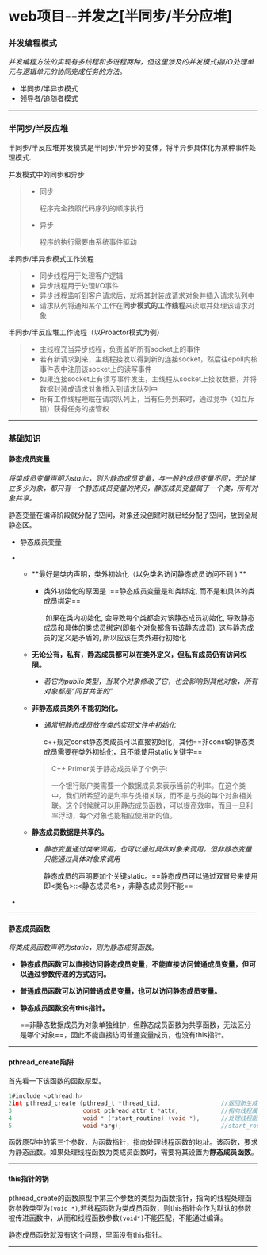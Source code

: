 # web项目--并发之[半同步/半分应堆]

### 并发编程模式

*并发编程方法的实现有多线程和多进程两种，但这里涉及的并发模式指I/O处理单元与逻辑单元的协同完成任务的方法。*

- 半同步/半异步模式
- 领导者/追随者模式



---

### 半同步/半反应堆

半同步/半反应堆并发模式是半同步/半异步的变体，将半异步具体化为某种事件处理模式.

并发模式中的同步和异步

> - 同步
>
>   程序完全按照代码序列的顺序执行
>
> - 异步
>
>   程序的执行需要由系统事件驱动



半同步/半异步模式工作流程

> - 同步线程用于处理客户逻辑
> - 异步线程用于处理I/O事件
> - 异步线程监听到客户请求后，就将其封装成请求对象并插入请求队列中
> - 请求队列将通知某个工作在**同步模式的工作线程**来读取并处理该请求对象



半同步/半反应堆工作流程（以Proactor模式为例）

> - 主线程充当异步线程，负责监听所有socket上的事件
> - 若有新请求到来，主线程接收以得到新的连接socket，然后往epoll内核事件表中注册该socket上的读写事件
> - 如果连接socket上有读写事件发生，主线程从socket上接收数据，并将数据封装成请求对象插入到请求队列中
> - 所有工作线程睡眠在请求队列上，当有任务到来时，通过竞争（如互斥锁）获得任务的接管权



---

### 基础知识 

#### **静态成员变量**

​	*将类成员变量声明为static，则为静态成员变量，与一般的成员变量不同，无论建立多少对象，都只有一个静态成员变量的拷贝，静态成员变量属于一个类，所有对象共享。*

静态变量在编译阶段就分配了空间，对象还没创建时就已经分配了空间，放到全局静态区。

- 静态成员变量

- - **最好是类内声明，类外初始化（以免类名访问静态成员访问不到 ) **

    - 类外初始化的原因是 :==静态成员变量是和类绑定,  而不是和具体的类成员绑定==

      ​	如果在类内初始化, 会导致每个类都会对该静态成员初始化, 导致静态成员和具体的类成员绑定(即每个对象都含有该静态成员), 这与静态成员的定义是矛盾的, 所以应该在类外进行初始化

    

  - **无论公有，私有，静态成员都可以在类外定义，但私有成员仍有访问权限。**

    - *若它为public类型，当某个对象修改了它，也会影响到其他对象，所有对象都是“同甘共苦的”*

      

  - **非静态成员类外不能初始化。**

    - *通常把静态成员放在类的实现文件中初始化*

      ​	c++规定const静态类成员可以直接初始化，其他==非const的静态类成员需要在类外初始化，且不能使用static关键字==

    > C++  Primer关于静态成员举了个例子:
    >
    > ​	一个银行账户类需要一个数据成员来表示当前的利率。在这个类中，我们所希望的是利率与类相关联，而不是与类的每个对象相关联。这个时候就可以用静态成员函数，可以提高效率，而且一旦利率浮动，每个对象也能相应使用新的值。	

    

  - **静态成员数据是共享的。**

    - *静态变量通过类来调用，也可以通过具体对象来调用，但非静态变量只能通过具体对象来调用*

      ​	静态成员的声明要加个关键static。==静态成员可以通过双冒号来使用即<类名>::<静态成员名>，非静态成员则不能==

- 

---

#### 静态成员函数

*将类成员函数声明为static，则为静态成员函数。*

- **静态成员函数可以直接访问静态成员变量，不能直接访问普通成员变量，但可以通过参数传递的方式访问。**

- **普通成员函数可以访问普通成员变量，也可以访问静态成员变量。**

- **静态成员函数没有this指针。**

  ==非静态数据成员为对象单独维护，但静态成员函数为共享函数，无法区分是哪个对象==，因此不能直接访问普通变量成员，也没有this指针。



---

#### **pthread_create陷阱**

首先看一下该函数的函数原型。

```c
1#include <pthread.h>
2int pthread_create (pthread_t *thread_tid,                 //返回新生成的线程的id
3                    const pthread_attr_t *attr,         	//指向线程属性的指针,通常设置为NULL
4                    void * (*start_routine) (void *),   	//处理线程函数的地址
5                    void *arg);                         	//start_routine()中的参数
```

函数原型中的第三个参数，为函数指针，指向处理线程函数的地址。该函数，要求为静态函数。如果处理线程函数为类成员函数时，需要将其设置为**静态成员函数**。



---

#### **this指针的锅**

pthread_create的函数原型中第三个参数的类型为函数指针，指向的线程处理函数参数类型为`(void *)`,若线程函数为类成员函数，则this指针会作为默认的参数被传进函数中，从而和线程函数参数`(void*)`不能匹配，不能通过编译。

静态成员函数就没有这个问题，里面没有this指针。



----

